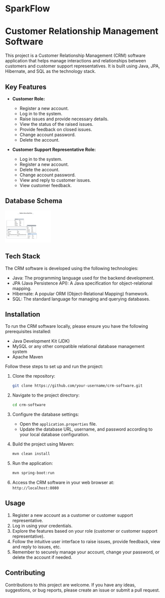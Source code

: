 # SparkFlow

# Customer Relationship Management Software

This project is a Customer Relationship Management (CRM) software application that helps manage interactions and relationships between customers and customer support representatives. It is built using Java, JPA, Hibernate, and SQL as the technology stack.

## Key Features

- **Customer Role:**
  - Register a new account.
  - Log in to the system.
  - Raise issues and provide necessary details.
  - View the status of the raised issues.
  - Provide feedback on closed issues.
  - Change account password.
  - Delete the account.

- **Customer Support Representative Role:**
  - Log in to the system.
  - Register a new account.
  - Delete the account.
  - Change account password.
  - View and reply to customer issues.
  - View customer feedback.
## Database Schema
<p> <img src="SparkFlow Database Schema.png" alt="Project Diagram" width="150"> </p>

## Tech Stack

The CRM software is developed using the following technologies:

- Java: The programming language used for the backend development.
- JPA (Java Persistence API): A Java specification for object-relational mapping.
- Hibernate: A popular ORM (Object-Relational Mapping) framework.
- SQL: The standard language for managing and querying databases.

## Installation

To run the CRM software locally, please ensure you have the following prerequisites installed:

- Java Development Kit (JDK)
- MySQL or any other compatible relational database management system
- Apache Maven

Follow these steps to set up and run the project:

1. Clone the repository:

   ```bash
   git clone https://github.com/your-username/crm-software.git
   ```

2. Navigate to the project directory:

   ```bash
   cd crm-software
   ```

3. Configure the database settings:

   - Open the `application.properties` file.
   - Update the database URL, username, and password according to your local database configuration.

4. Build the project using Maven:

   ```bash
   mvn clean install
   ```

5. Run the application:

   ```bash
   mvn spring-boot:run
   ```

6. Access the CRM software in your web browser at: `http://localhost:8080`

## Usage

1. Register a new account as a customer or customer support representative.
2. Log in using your credentials.
3. Explore the features based on your role (customer or customer support representative).
4. Follow the intuitive user interface to raise issues, provide feedback, view and reply to issues, etc.
5. Remember to securely manage your account, change your password, or delete the account if needed.

## Contributing

Contributions to this project are welcome. If you have any ideas, suggestions, or bug reports, please create an issue or submit a pull request.


